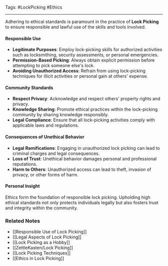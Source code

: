 Tags: #LockPicking #Ethics

---

Adhering to ethical standards is paramount in the practice of **Lock Picking** to ensure responsible and lawful use of the skills and tools involved.

#### **Responsible Use**

- **Legitimate Purposes**: Employ lock-picking skills for authorized activities such as locksmithing, security assessments, or personal emergencies.
- **Permission-Based Picking**: Always obtain explicit permission before attempting to pick someone else's lock.
- **Avoiding Unauthorized Access**: Refrain from using lock-picking techniques for illicit activities or personal gain at others' expense.

#### **Community Standards**

- **Respect Privacy**: Acknowledge and respect others' property rights and privacy.
- **Knowledge Sharing**: Promote ethical practices within the lock-picking community by sharing knowledge responsibly.
- **Legal Compliance**: Ensure that all lock-picking activities comply with applicable laws and regulations.

#### **Consequences of Unethical Behavior**

- **Legal Ramifications**: Engaging in unauthorized lock picking can lead to criminal charges and legal consequences.
- **Loss of Trust**: Unethical behavior damages personal and professional reputations.
- **Harm to Others**: Unauthorized access can lead to theft, invasion of privacy, or other forms of harm.

#### **Personal Insight**

Ethics form the foundation of responsible lock picking. Upholding high ethical standards not only protects individuals legally but also fosters trust and integrity within the community.

### **Related Notes**

- [[Responsible Use of Lock Picking]]
- [[Legal Aspects of Lock Picking]]
- [[Lock Picking as a Hobby]]
- [[ZettleKasten/Lock Picking]]
- [[Lock Picking Techniques]]
- [[Ethics in Lock Picking]]